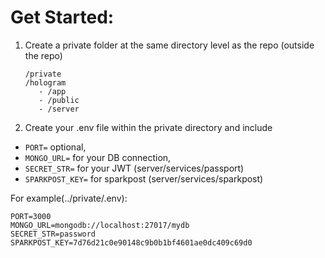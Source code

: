 
 

# Get Started:
    
1. Create a private folder at the same directory level as the repo (outside the repo)

   ```
   /private  
   /hologram  
      - /app  
      - /public  
      - /server 
   ```
     
2. Create your .env file within the private directory and include 
  - `PORT=` optional,
  - `MONGO_URL=` for your DB connection, 
  - `SECRET_STR=` for your JWT (server/services/passport) 
  - `SPARKPOST_KEY=` for sparkpost (server/services/sparkpost)
    
For example(../private/.env):  
 
    
    PORT=3000
    MONGO_URL=mongodb://localhost:27017/mydb
    SECRET_STR=password
    SPARKPOST_KEY=7d76d21c0e90148c9b0b1bf4601ae0dc409c69d0
    
    


